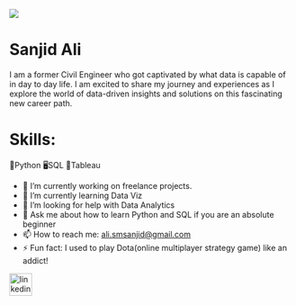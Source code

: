 ![](https://github.com/ali-sanjid/myself/blob/main/banner.png)

# Sanjid Ali

I am a former Civil Engineer who got captivated by what data is capable of in day to day life. I am excited to share my journey and experiences as I explore the world of data-driven insights and solutions on this fascinating new career path.

# Skills: 
🐍Python 
🖥️SQL
📶Tableau 

- 🔭 I’m currently working on freelance projects. 
- 🌱 I’m currently learning Data Viz 
- 🤔 I’m looking for help with Data Analytics 
- 💬 Ask me about how to learn Python and SQL if you are an absolute beginner 
- 📫 How to reach me: ali.smsanjid@gmail.com 
- ⚡ Fun fact: I used to play Dota(online multiplayer strategy game) like an addict! 


[<img src='https://cdn.jsdelivr.net/npm/simple-icons@3.0.1/icons/linkedin.svg' alt='linkedin' height='40'>](https://www.linkedin.com/in/sm-sanjid-ali)  
